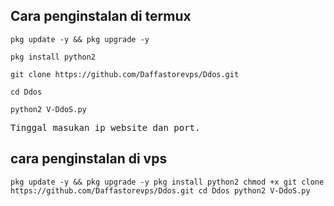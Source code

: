 ## Cara penginstalan di termux
<pre><code>pkg update -y && pkg upgrade -y</code></pre>
<pre><code>pkg install python2</code></pre>
<pre><code>git clone https://github.com/Daffastorevps/Ddos.git</code></pre>
<pre><code>cd Ddos</code></pre>
<pre><code>python2 V-DdoS.py</code></pre>
<pre>Tinggal masukan ip website dan port.</pre>

## cara penginstalan di vps
<pre><code>pkg update -y && pkg upgrade -y pkg install python2 chmod +x git clone https://github.com/Daffastorevps/Ddos.git cd Ddos python2 V-DdoS.py</code></pre>
